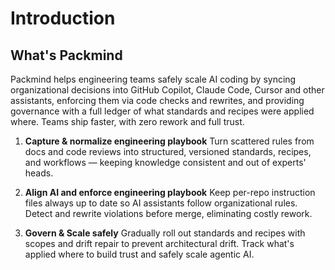 # Introduction

## What's Packmind

Packmind helps engineering teams safely scale AI coding by syncing organizational decisions into GitHub Copilot, Claude Code, Cursor and other assistants, enforcing them via code checks and rewrites, and providing governance with a full ledger of what standards and recipes were applied where. Teams ship faster, with zero rework and full trust.

1. **Capture & normalize engineering playbook**
   Turn scattered rules from docs and code reviews into structured, versioned standards, recipes, and workflows — keeping knowledge consistent and out of experts' heads.

2. **Align AI and enforce engineering playbook**
   Keep per-repo instruction files always up to date so AI assistants follow organizational rules. Detect and rewrite violations before merge, eliminating costly rework.

3. **Govern & Scale safely**
   Gradually roll out standards and recipes with scopes and drift repair to prevent architectural drift. Track what's applied where to build trust and safely scale agentic AI.

